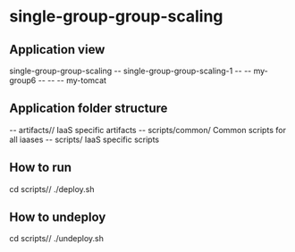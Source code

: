 single-group-group-scaling
==========================


Application view
----------------
single-group-group-scaling
-- single-group-group-scaling-1
-- -- my-group6
-- -- -- my-tomcat

Application folder structure
----------------------------
-- artifacts/<iaas>/ IaaS specific artifacts
-- scripts/common/ Common scripts for all iaases
-- scripts/<iaas> IaaS specific scripts

How to run
----------
cd scripts/<iaas>/
./deploy.sh

How to undeploy
---------------
cd scripts/<iaas>/
./undeploy.sh